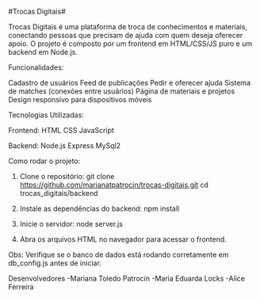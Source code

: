 #Trocas Digitais#

Trocas Digitais é uma plataforma de troca de conhecimentos e materiais, conectando pessoas que precisam de ajuda com quem deseja oferecer apoio. O projeto é composto por um frontend em HTML/CSS/JS puro e um backend em Node.js.

Funcionalidades:

Cadastro de usuários
Feed de publicações
Pedir e oferecer ajuda
Sistema de matches (conexões entre usuários)
Página de materiais e projetos
Design responsivo para dispositivos móveis

Tecnologias Utilizadas:

Frontend:
HTML
CSS
JavaScript

Backend:
Node.js
Express
MySql2

Como rodar o projeto:

1. Clone o repositório:
git clone https://github.com/marianatpatrocin/trocas-digitais.git
cd trocas_digitais/backend

2. Instale as dependências do backend:
npm install


3. Inicie o servidor:
node server.js

4. Abra os arquivos HTML no navegador para acessar o frontend.

Obs: Verifique se o banco de dados está rodando corretamente em db_config.js antes de iniciar. 

Desenvolvedores
-Mariana Toledo Patrocin
-Maria Eduarda Locks
-Alice Ferreira

